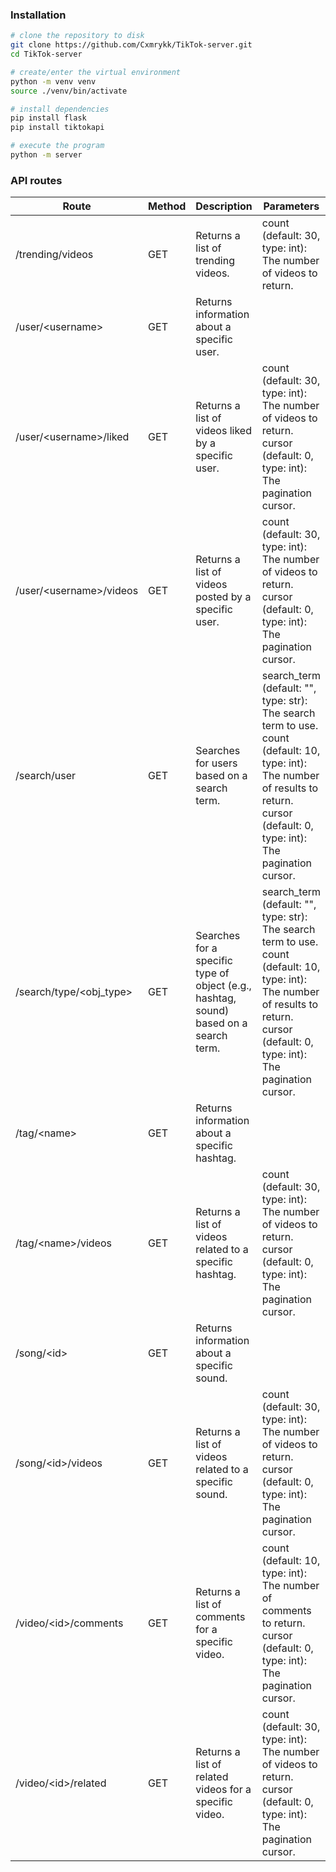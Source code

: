 ### Installation
```sh
# clone the repository to disk
git clone https://github.com/Cxmrykk/TikTok-server.git
cd TikTok-server

# create/enter the virtual environment
python -m venv venv
source ./venv/bin/activate

# install dependencies
pip install flask
pip install tiktokapi

# execute the program
python -m server
```

### API routes
| Route | Method | Description | Parameters |
| --- | --- | --- | --- |
| /trending/videos | GET | Returns a list of trending videos. | count (default: 30, type: int): The number of videos to return. |
| /user/\<username> | GET | Returns information about a specific user. |  |
| /user/\<username>/liked | GET | Returns a list of videos liked by a specific user. | count (default: 30, type: int): The number of videos to return. <br>cursor (default: 0, type: int): The pagination cursor. |
| /user/\<username>/videos | GET | Returns a list of videos posted by a specific user. | count (default: 30, type: int): The number of videos to return. <br>cursor (default: 0, type: int): The pagination cursor. |
| /search/user | GET | Searches for users based on a search term. | search_term (default: "", type: str): The search term to use. <br>count (default: 10, type: int): The number of results to return. <br>cursor (default: 0, type: int): The pagination cursor. |
| /search/type/\<obj_type> | GET | Searches for a specific type of object (e.g., hashtag, sound) based on a search term. | search_term (default: "", type: str): The search term to use. <br>count (default: 10, type: int): The number of results to return. <br>cursor (default: 0, type: int): The pagination cursor. |
| /tag/\<name> | GET | Returns information about a specific hashtag. |  |
| /tag/\<name>/videos | GET | Returns a list of videos related to a specific hashtag. | count (default: 30, type: int): The number of videos to return. <br>cursor (default: 0, type: int): The pagination cursor. |
| /song/\<id> | GET | Returns information about a specific sound. |  |
| /song/\<id>/videos | GET | Returns a list of videos related to a specific sound. | count (default: 30, type: int): The number of videos to return. <br>cursor (default: 0, type: int): The pagination cursor. |
| /video/\<id>/comments | GET | Returns a list of comments for a specific video. | count (default: 10, type: int): The number of comments to return. <br>cursor (default: 0, type: int): The pagination cursor. |
| /video/\<id>/related | GET | Returns a list of related videos for a specific video. | count (default: 30, type: int): The number of videos to return. <br>cursor (default: 0, type: int): The pagination cursor. |
